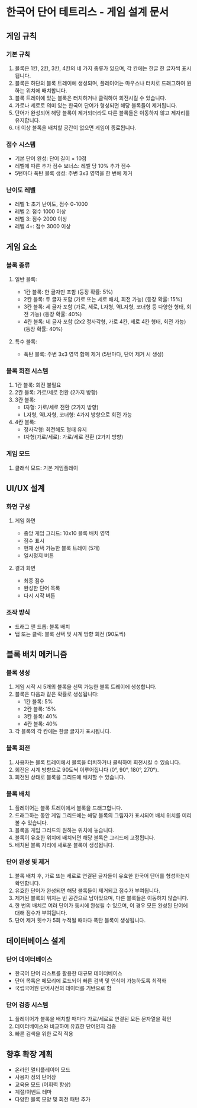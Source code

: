 # 한국어 단어 테트리스 - 게임 설계 문서

## 게임 규칙

### 기본 규칙
1. 블록은 1칸, 2칸, 3칸, 4칸의 네 가지 종류가 있으며, 각 칸에는 한글 한 글자씩 표시됩니다.
2. 블록은 하단의 블록 트레이에 생성되며, 플레이어는 마우스나 터치로 드래그하여 원하는 위치에 배치합니다.
3. 블록 트레이에 있는 블록은 터치하거나 클릭하여 회전시킬 수 있습니다.
4. 가로나 세로로 의미 있는 한국어 단어가 형성되면 해당 블록들이 제거됩니다.
5. 단어가 완성되어 해당 블록이 제거되더라도 다른 블록들은 이동하지 않고 제자리를 유지합니다.
6. 더 이상 블록을 배치할 공간이 없으면 게임이 종료됩니다.

### 점수 시스템
- 기본 단어 완성: 단어 길이 × 10점
- 레벨에 따른 추가 점수 보너스: 레벨 당 10% 추가 점수
- 5턴마다 폭탄 블록 생성: 주변 3x3 영역을 한 번에 제거

### 난이도 레벨
- 레벨 1: 초기 난이도, 점수 0-1000
- 레벨 2: 점수 1000 이상
- 레벨 3: 점수 2000 이상
- 레벨 4+: 점수 3000 이상

## 게임 요소

### 블록 종류
1. 일반 블록:
   - 1칸 블록: 한 글자만 포함 (등장 확률: 5%)
   - 2칸 블록: 두 글자 포함 (가로 또는 세로 배치, 회전 가능) (등장 확률: 15%)
   - 3칸 블록: 세 글자 포함 (가로, 세로, L자형, 역L자형, 코너형 등 다양한 형태, 회전 가능) (등장 확률: 40%)
   - 4칸 블록: 네 글자 포함 (2x2 정사각형, 가로 4칸, 세로 4칸 형태, 회전 가능) (등장 확률: 40%)

2. 특수 블록:
   - 폭탄 블록: 주변 3x3 영역 함께 제거 (5턴마다, 단어 제거 시 생성)

### 블록 회전 시스템
1. 1칸 블록: 회전 불필요
2. 2칸 블록: 가로/세로 전환 (2가지 방향)
3. 3칸 블록:
   - I자형: 가로/세로 전환 (2가지 방향)
   - L자형, 역L자형, 코너형: 4가지 방향으로 회전 가능
4. 4칸 블록:
   - 정사각형: 회전해도 형태 유지
   - I자형(가로/세로): 가로/세로 전환 (2가지 방향)

### 게임 모드
1. 클래식 모드: 기본 게임플레이

## UI/UX 설계

### 화면 구성
1. 게임 화면
   - 중앙 게임 그리드: 10x10 블록 배치 영역
   - 점수 표시
   - 현재 선택 가능한 블록 트레이 (5개)
   - 일시정지 버튼

2. 결과 화면
   - 최종 점수
   - 완성한 단어 목록
   - 다시 시작 버튼

### 조작 방식
- 드래그 앤 드롭: 블록 배치
- 탭 또는 클릭: 블록 선택 및 시계 방향 회전 (90도씩)

## 블록 배치 메커니즘

### 블록 생성
1. 게임 시작 시 5개의 블록을 선택 가능한 블록 트레이에 생성합니다.
2. 블록은 다음과 같은 확률로 생성됩니다:
   - 1칸 블록: 5%
   - 2칸 블록: 15%
   - 3칸 블록: 40%
   - 4칸 블록: 40%
3. 각 블록의 각 칸에는 한글 글자가 표시됩니다.

### 블록 회전
1. 사용자는 블록 트레이에서 블록을 터치하거나 클릭하여 회전시킬 수 있습니다.
2. 회전은 시계 방향으로 90도씩 이루어집니다 (0°, 90°, 180°, 270°).
3. 회전된 상태로 블록을 그리드에 배치할 수 있습니다.

### 블록 배치
1. 플레이어는 블록 트레이에서 블록을 드래그합니다.
2. 드래그하는 동안 게임 그리드에는 해당 블록의 그림자가 표시되어 배치 위치를 미리 볼 수 있습니다.
3. 블록을 게임 그리드의 원하는 위치에 놓습니다.
4. 블록이 유효한 위치에 배치되면 해당 블록은 그리드에 고정됩니다.
5. 배치된 블록 자리에 새로운 블록이 생성됩니다.

### 단어 완성 및 제거
1. 블록 배치 후, 가로 또는 세로로 연결된 글자들이 유효한 한국어 단어를 형성하는지 확인합니다.
2. 유효한 단어가 완성되면 해당 블록들이 제거되고 점수가 부여됩니다.
3. 제거된 블록의 위치는 빈 공간으로 남아있으며, 다른 블록들은 이동하지 않습니다.
4. 한 번의 배치로 여러 단어가 동시에 완성될 수 있으며, 이 경우 모든 완성된 단어에 대해 점수가 부여됩니다.
5. 단어 제거 횟수가 5회 누적될 때마다 폭탄 블록이 생성됩니다.

## 데이터베이스 설계

### 단어 데이터베이스
- 한국어 단어 리스트를 활용한 대규모 데이터베이스
- 단어 목록은 메모리에 로드되어 빠른 검색 및 인식이 가능하도록 최적화
- 국립국어원 단어사전의 데이터를 기반으로 함

### 단어 검증 시스템
1. 플레이어가 블록을 배치할 때마다 가로/세로로 연결된 모든 문자열을 확인
2. 데이터베이스와 비교하여 유효한 단어인지 검증
3. 빠른 검색을 위한 로직 적용

## 향후 확장 계획
- 온라인 멀티플레이어 모드
- 사용자 정의 단어장
- 교육용 모드 (어휘력 향상)
- 계절/이벤트 테마
- 다양한 블록 모양 및 회전 패턴 추가 